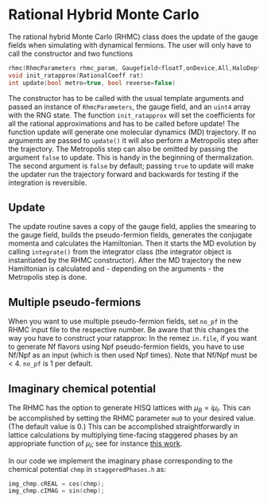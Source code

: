 # Rational Hybrid Monte Carlo


The rational hybrid Monte Carlo (RHMC) class does the update of the gauge fields when simulating
with dynamical fermions. The user will only have to call the constructor and two functions 
```C++
rhmc(RhmcParameters rhmc_param, Gaugefield<floatT,onDevice,All,HaloDepth> &gaugeField, uint4* rand_state)
void init_ratapprox(RationalCoeff rat)
int update(bool metro=true, bool reverse=false)
```
The constructor has to be called with the usual template arguments and passed an instance of 
`RhmcParameters`, the gauge field, and an `uint4` array with the RNG state.
The function `init_ratapprox` will set the coefficients for all the rational approximations and 
has to be called before update!
The function update will generate one molecular dynamics (MD) trajectory. If no arguments are passed 
to `update()` it will also perform a Metropolis step after the trajectory. The Metropolis step can 
also be omitted by passing the argument `false` to update. This is handy in the beginning of 
thermalization. The second argument is `false` by default; passing `true` to update will make 
the updater run the trajectory forward and backwards for testing if the integration is reversible. 

## Update

The update routine saves a copy of the gauge field, applies the smearing to the gauge field, 
builds the pseudo-fermion fields, generates the conjugate momenta and calculates the Hamiltonian. 
Then it starts the MD evolution by calling `integrate()` from the integrator class 
(the integrator object is instantiated by the RHMC constructor). After the MD trajectory the new 
Hamiltonian is calculated and - depending on the arguments - the Metropolis step is done.

## Multiple pseudo-fermions

When you want to use multiple pseudo-fermion fields, set `no_pf` in the RHMC input file to the 
respective number. Be aware that this changes the way you have to construct your ratapprox:
In the remez `in.file`, if you want to generate Nf flavors using Npf pseudo-fermion fields, 
you have to use Nf/Npf as an input (which is then used Npf times). Note that Nf/Npf must be < 4.
`no_pf` is 1 per default.

## Imaginary chemical potential

The RHMC has the option to generate HISQ lattices with $\mu_B=i\mu_I$. This can be accomplished
by setting the RHMC parameter `mu0` to your desired value. (The default value is 0.)
This can be accomplished straightforwardly in lattice calculations by multiplying time-facing
staggered phases by an appropriate function of $\mu_I$; see for instance
[this work](https://doi.org/10.1016/0370-2693(83)91290-X).

In our code we implement the imaginary phase corresponding to the chemical potential
`chmp` in `staggeredPhases.h` as:
```C++
img_chmp.cREAL = cos(chmp);
img_chmp.cIMAG = sin(chmp);
```
